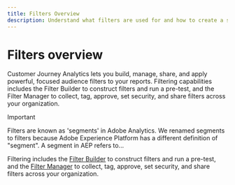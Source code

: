```yaml
---
title: Filters Overview
description: Understand what filters are used for and how to create a simple filter.
---
```


# Filters overview

Customer Journey Analytics lets you build, manage, share, and apply powerful, focused audience filters to your reports.
Filtering capabilities includes the Filter Builder to construct filters and run a pre-test, and the Filter Manager to collect, tag, approve, set security, and share filters across your organization. 

>[!IMPORTANT]
Filters are known as 'segments' in Adobe Analytics. We renamed segments to filters because Adobe Experience Platform has a different definition of "segment". A segment in AEP refers to...

Filtering includes the [Filter Builder](/help/components/filters/create-filters.md) to construct filters and run a pre-test, and the [Filter Manager](/help/components/manage-filters.md) to collect, tag, approve, set security, and share filters across your organization.

